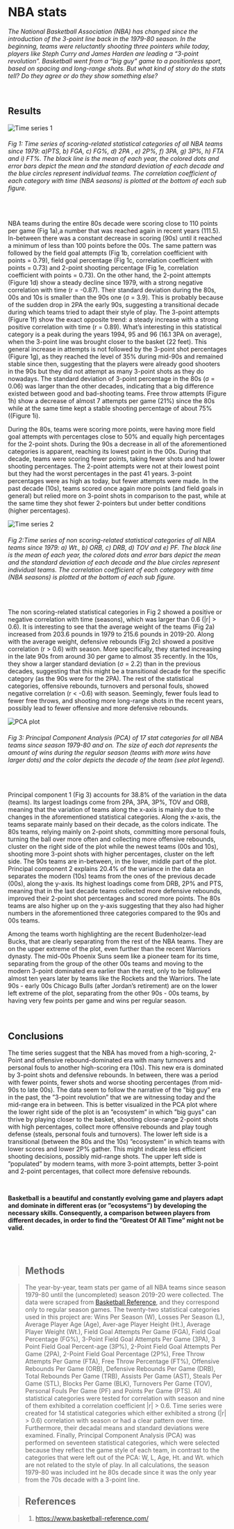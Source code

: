 # NBA stats

*The National Basketball Association (NBA) has changed since the introduction of the 3-point line back in the 1979-80 season. In the beginning, teams were reluctantly shooting three pointers while today, players like Steph Curry and James Harden are leading a “3-point revolution”. Basketball went from a “big guy” game to a positionless sport, based on spacing and long-range shots. But what kind of story do the stats tell? Do they agree or do they show something else?*

<br/>

## Results

![Time series 1](/img/Scatter1.png)
###### Fig 1: Time series of scoring-related statistical categories of all NBA teams since 1979: a)PTS, b) FGA, c) FG%, d) 2PA , e) 2P%, f) 3PA, g) 3P%, h) FTA and i) FT%. The black line is the mean of each year, the colored dots and error bars depict the mean and the standard deviation of each decade and the blue circles represent individual teams. The correlation coefficient of each category with time (NBA seasons) is plotted at the bottom of each sub figure.

<br/>

NBA teams during the entire 80s decade were scoring close to 110 points per game (Fig 1a),a number that was reached again in recent years (111.5). In-between there was a constant decrease in scoring (90s) until it reached a minimum of less than 100 points before the 00s. The same pattern was followed by the field goal attempts (Fig 1b, correlation coefficient with points = 0.79), field goal percentage (Fig 1c, correlation coefficient with points = 0.73) and 2-point shooting percentage (Fig 1e, correlation coefficient with points = 0.73). On the other hand, the 2-point attempts (Figure 1d) show a steady decline since 1979, with a strong negative correlation with time (r = -0.87). Their standard deviation during the 80s, 00s and 10s is smaller than the 90s one (σ = 3.9). This is probably because of the sudden drop in 2PA the early 90s, suggesting a transitional decade during which teams tried to adapt their style of play. The 3-point attempts (Figure 1f) show the exact opposite trend: a steady increase with a strong positive correlation with time (r = 0.89). What’s interesting in this statistical category is a peak during the years 1994, 95 and 96 (16.1 3PA on average), when the 3-point line was brought closer to the basket (22 feet). This general increase in attempts is not followed by the 3-point shot percentages (Figure 1g), as they reached the level of 35% during mid-90s and remained stable since then, suggesting that the players were already good shooters in the 90s but they did not attempt as many 3-point shots as they do nowadays. The standard deviation of 3-point percentage in the 80s (σ = 0.06) was larger than the other decades, indicating that a big difference existed between good and bad-shooting teams. Free throw attempts (Figure 1h) show a decrease of almost 7 attempts per game (21%) since the 80s while at the same time kept a stable shooting percentage of about 75% ((Figure 1i). 

During the 80s, teams were scoring more points, were having more field goal attempts with percentages close to 50% and equally high percentages for the 2-point shots. During the 90s a decrease in all of the aforementioned categories is apparent, reaching its lowest point in the 00s. During that decade, teams were scoring fewer points, taking fewer shots and had lower shooting percentages. The 2-point attempts were not at their lowest point but they had the worst percentages in the past 41 years. 3-point percentages were as high as today, but fewer attempts were made. In the past decade (10s), teams scored once again more points (and field goals in general) but relied more on 3-point shots in comparison to the past, while at the same time they shot fewer 2-pointers but under better conditions (higher percentages).


![Time series 2](/img/Scatter2.png)
###### Fig 2:Time series of non scoring-related statistical categories of all NBA teams since 1979: a) Wt., b) ORB, c) DRB, d) TOV and e) PF. The black line is the mean of each year, the colored dots and error bars depict the mean and the standard deviation of each decade and the blue circles represent individual teams. The correlation coefficient of each category with time (NBA seasons) is plotted at the bottom of each sub figure.

<br/>

The non scoring-related statistical categories in Fig 2 showed a positive or negative correlation with time (seasons), which was larger than 0.6 (\|r\| > 0.6). It is interesting to see that the average weight of the teams (Fig 2a) increased from 203.6 pounds in 1979 to 215.6 pounds in 2019-20. Along with the average weight, defensive rebounds (Fig 2c) showed a positive correlation (r > 0.6) with season. More specifically, they started increasing in the late 90s from around 30 per game to almost 35 recently. In the 10s, they show a larger standard deviation (σ = 2.2) than in the previous decades, suggesting that this might be a transitional decade for the specific category (as the 90s were for the 2PA). The rest of the statistical categories, offensive rebounds, turnovers and personal fouls, showed negative correlation (r < -0.6) with season. Seemingly, fewer fouls lead to fewer free throws, and shooting more long-range shots in the recent years, possibly lead to fewer offensive and more defensive rebounds.


![PCA plot](/img/PCA1.png)
###### Fig 3: Principal Component Analysis (PCA) of 17 stat categories for all NBA teams since season 1979-80 and on. The size of each dot represents the amount of wins during the regular season (teams with more wins have larger dots) and the color depicts the decade of the team (see plot legend). 

<br/>

Principal component 1 (Fig 3) accounts for 38.8% of the variation in the data (teams). Its largest loadings come from 2PA, 3PA, 3P%, TOV and ORB, meaning that the variation of teams along the x-axis is mainly due to the changes in the aforementioned statistical categories. Along the x-axis, the teams separate mainly based on their decade, as the colors indicate. The 80s teams, relying mainly on 2-point shots, committing more personal fouls, turning the ball over more often and collecting more offensive rebounds, cluster on the right side of the plot while the newest teams (00s and 10s), shooting more 3-point shots with higher percentages, cluster on the left side. The 90s teams are in-between, in the lower, middle part of the plot. Principal component 2 explains 20.4% of the variance in the data an separates the modern (10s) teams from the ones of the previous decade (00s), along the y-axis. Its highest loadings come from DRB, 2P% and PTS, meaning that in the last decade teams collected more defensive rebounds, improved their 2-point shot percentages and scored more points. The 80s teams are also higher up on the y-axis suggesting that they also had higher numbers in the aforementioned three categories compared to the 90s and 00s teams.

Among the teams worth highlighting are the recent Budenholzer-lead Bucks, that are clearly separating from the rest of the NBA teams. They are on the upper extreme of the plot, even further than the recent Warriors dynasty. The mid-00s Phoenix Suns seem like a pioneer team for its time, separating from the group of the other 00s teams and moving to the modern 3-point dominated era earlier than the rest, only to be followed almost ten years later by teams like the Rockets and the Warriors. The late 90s - early 00s Chicago Bulls (after Jordan’s retirement) are on the lower left extreme of the plot, separating from the other 90s - 00s teams, by having very few points per game and wins per regular season.

<br/>

## Conclusions

The time series suggest that the NBA has moved from a high-scoring, 2-Point and offensive rebound-dominated era with many turnovers and personal fouls to another high-scoring era (10s). This new era is dominated by 3-point shots and defensive rebounds. In between, there was a period with fewer points, fewer shots and worse shooting percentages (from mid-90s to late 00s). The data seem to follow the narrative of the ”big guy” era in the past, the ”3-point revolution” that we are witnessing today and the mid-range era in between. This is better visualized in the PCA plot where the lower right side of the plot is an ”ecosystem” in which ”big guys” can thrive by playing closer to the basket, shooting close-range 2-point shots with high percentages, collect more offensive rebounds and play tough defense (steals, personal fouls and turnovers). The lower left side is a transitional (between the 80s and the 10s) ”ecosystem” in which teams with lower scores and lower 2P% gather. This might indicate less efficient shooting decisions, possibly mid-range shots. The upper left side is ”populated” by modern teams, with more 3-point attempts, better 3-point and 2-point percentages, that collect more defensive rebounds.

<br/>

**Basketball is a beautiful and constantly evolving game and players adapt and dominate in different eras (or ”ecosystems”) by developing the necessary skills. Consequently, a comparison between players from different decades, in order to find the ”Greatest Of All Time” might not be valid.**

<br/>
<br/>

> ## Methods

> The year-by-year, team stats per game of all NBA teams since season 1979-80 until the (uncompleted) season 2019-20 were collected. The data were scraped from [Basketball Reference](https://www.basketball-reference.com/), and they correspond only to regular season games. The twenty-two statistical categories used in this project are: Wins Per Season (W), Losses Per Season (L), Average Player Age (Age), Aver-age Player Height (Ht.), Average Player Weight (Wt.), Field Goal Attempts Per Game (FGA), Field Goal Percentage (FG%), 3-Point Field Goal Attempts Per Game (3PA), 3 Point Field Goal Percent-age (3P%), 2-Point Field Goal Attempts Per Game (2PA), 2-Point Field Goal Percentage (2P%), Free Throw Attempts Per Game (FTA), Free Throw Percentage (FT%), Offensive Rebounds Per Game (ORB), Defensive Rebounds Per Game (DRB), Total Rebounds Per Game (TRB), Assists Per Game (AST), Steals Per Game (STL), Blocks Per Game (BLK), Turnovers Per Game (TOV), Personal Fouls Per Game (PF) and Points Per Game (PTS). All statistical categories were tested for correlation with season and nine of them exhibited a correlation coefficient \|r\| > 0.6. Time series were created for 14 statistical categories which either exhibited a strong (\|r\| > 0.6) correlation with season or had a clear pattern over time. Furthermore, their decadal means and standard deviations were examined. Finally, Principal Component Analysis (PCA) was performed on seventeen statistical categories, which were selected because they reflect the game style of each team, in contrast to the categories that were left out of the PCA: W, L, Age, Ht. and Wt. which are not related to the style of play. In all calculations, the season 1979-80 was included int he 80s decade since it was the only year from the 70s decade with a 3-point line. 

> ## References

> 1) https://www.basketball-reference.com/
